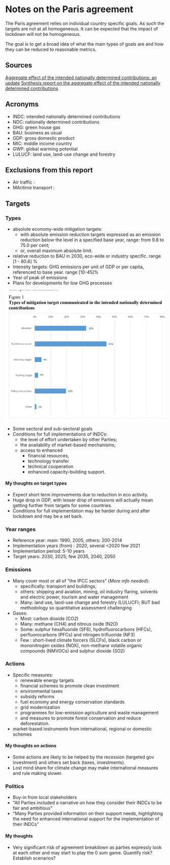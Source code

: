 # Notes on the Paris agreement

The Paris agreement relies on individual country specific goals. As such the targets are not at all 
homogeneous. It can be expected that the impact of lockdown will not be homogeneous.

The goal is to get a broad idea of what the main types of goals
are and how they can be reduced to reasonable metrics.

## Sources

[Aggregate effect of the intended nationally determined contributions: an update](https://unfccc.int/resource/docs/2016/cop22/eng/02.pdf)
[Synthesis report on the aggregate effect of the intended nationally determined contributions](https://unfccc.int/resource/docs/2015/cop21/eng/07.pdf)

## Acronyms

+ INDC: intended nationally determined contributions
+ NDC: nationally determined contributions
+ GHG: green house gas
+ BAU: business as usual
+ GDP: gross domestic product
+ MIC: middle income country
+ GWP: global warming potential
+ LULUCF: land use, land-use change and forestry

## Exclusions from this report

+ Air traffic : [](http://www.imo.org/en/OurWork/Environment/PollutionPrevention/AirPollution/Pages/Greenhouse-Gas-Studies-2014.aspx)
+ MAritime transport : [](http://www.imo.org/en/OurWork/Environment/PollutionPrevention/AirPollution/Pages/Greenhouse-Gas-Studies-2014.aspx)


## Targets

### Types

+ absolute economy-wide mitigation targets: 
  + with absolute emission reduction targets expressed as an emission 
  reduction below the level in a specified
  base year, range: from 9.8 to 75.0 per cent;
  + or, overall maximum absolute limit.
+ relative reduction to BAU in 2030, eco-wide or industry specific. range [1 - 80.6] % 
+ Intensity targets: GHG emissions per unit of GDP or per capita, referenced 
to base year. range [10-45]%
+ Year of peak of emissions
+ Plans for developments for low GHG processes

![Types of mitigation targets](img/paris-agreement-mitigation_types.png)

+ Some sectoral and sub-sectoral goals
+ Conditions for full implementations of INDCs:
  + the level of effort undertaken by other Parties;
  + the availability of market-based mechanisms;
  + access to enhanced 
    + financial resources, 
    + technology transfer 
    + technical cooperation 
    + enhanced capacity-building support.

#### My thoughts  on target types

+ Expect short term improvements due to reduction in eco activity.
+ Huge drop in GDP, with lesser drop of emissions will actually mean
 getting further from targets for some countries.
+ Conditions for full implementation may be harder during 
and after lockdown and may be a set back.

### Year ranges

+ Reference year: main: 1990, 2005, others: 200-2014
+ Implementation years (from) : 2020, several <2020 few 2021
+ Implementation period: 5-10 years
+ Target years: 2030, 2025; few 2035, 2040, 2050

### Emissions

+ Many cover most or all of "the IPCC sectors" (*More info needed*):
  + specifically:  transport and buildings,
  + others: shipping and aviation, mining, oil industry flaring,
  solvents and electric power, tourism and water management
  + Many: land use, land-use change and forestry (LULUCF); BUT bad methodology so quantitative
  assessment challenging
+ Gases:
  + Most: carbon dioxide (CO2)
  + Many: methane (CH4) and nitrous oxide (N2O) 
  + Some: sulphur hexafluoride (SF6), hydrofluorocarbons (HFCs), perfluorocarbons
  (PFCs) and nitrogen trifluoride (NF3)
  + Few : short-lived climate forcers (SLCFs), black carbon or mononitrogen 
  oxides (NOX), non-methane volatile organic compounds (NMVOCs) and sulphur dioxide (SO2)


### Actions

+ Specific measures:
  + renewable energy targets
  + financial schemes to promote clean investment
  + environmental taxes
  + subsidy reforms 
  + fuel economy and energy conservation standards
  + grid modernization
  + programmes for low-emission agriculture and waste management
  + and measures to promote forest conservation and reduce deforestation.
+ market-based instruments from international, regional or domestic schemes

#### My thoughts on actions

+ Some actions are likely to be helped by the recession (targeted gov investment) 
and others set back (taxes, investments).
+ Lost mind share for climate change may make international measures and rule making slower.

### Politics

+ Buy-in from local stakeholders
+ "All Parties included a narrative on how they consider their INDCs to be fair and
ambitious" 
+ "Many Parties provided information on their support needs, highlighting the
need for enhanced international support for the implementation of their INDCs"

#### My thoughts

+ Very significant risk of agreement breakdown as parties expressly look at each other
and may start to play the 0 sum game. Quantify risk? Establish scenarios?

